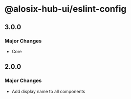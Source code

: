# @alosix-hub-ui/eslint-config

## 3.0.0

### Major Changes

- Core

## 2.0.0

### Major Changes

- Add display name to all components

